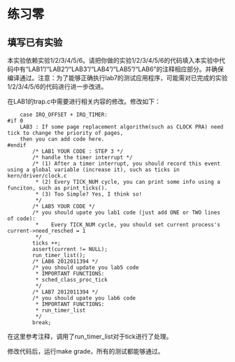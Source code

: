# 练习零
## 填写已有实验

本实验依赖实验1/2/3/4/5/6。请把你做的实验1/2/3/4/5/6的代码填入本实验中代码中有“LAB1”/“LAB2”/“LAB3”/“LAB4”/“LAB5”/“LAB6”的注释相应部分。并确保编译通过。注意：为了能够正确执行lab7的测试应用程序，可能需对已完成的实验1/2/3/4/5/6的代码进行进一步改进。

在LAB1的trap.c中需要进行相关内容的修改。修改如下：
```
    case IRQ_OFFSET + IRQ_TIMER:#if 0    LAB3 : If some page replacement algorithm(such as CLOCK PRA) need tick to change the priority of pages,    then you can add code here. #endif        /* LAB1 YOUR CODE : STEP 3 */        /* handle the timer interrupt */        /* (1) After a timer interrupt, you should record this event using a global variable (increase it), such as ticks in kern/driver/clock.c         * (2) Every TICK_NUM cycle, you can print some info using a funciton, such as print_ticks().         * (3) Too Simple? Yes, I think so!         */        /* LAB5 YOUR CODE */        /* you should upate you lab1 code (just add ONE or TWO lines of code):         *    Every TICK_NUM cycle, you should set current process's current->need_resched = 1         */        ticks ++;    	assert(current != NULL);        run_timer_list();        /* LAB6 2012011394 */        /* you should update you lab5 code         * IMPORTANT FUNCTIONS:	     * sched_class_proc_tick         */                 /* LAB7 2012011394 */        /* you should upate you lab6 code         * IMPORTANT FUNCTIONS:	     * run_timer_list         */        break;
```

在这里参考注释，调用了run_timer_list对于tick进行了处理。

修改代码后，运行make grade，所有的测试都能够通过。

